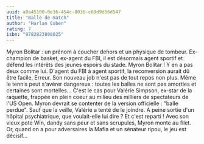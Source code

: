 ```yaml
---
uuid: a0a45100-0e36-454c-8036-c69d9d56d547
title: "Balle de match"
author: "Harlan Coben"
rating: 7
isbn: "9782823808025"
---
```


Myron Bolitar : un prénom à coucher dehors et un physique de tombeur. Ex-champion de basket, ex-agent du FBI, il est désormais agent sportif et défend les intérêts des jeunes espoirs du stade. Myron Bolitar ! Y en a pas deux comme lui. D'agent du FBI à agent sportif, la reconversion aurait dû être facile. Erreur. Son nouveau job n'est pas de tout repos non plus. Même le tennis peut s'avérer dangereux : toutes les balles ne sont pas amorties et certaines sont mortelles... C'est le cas pour Valérie Simpson, ex-star de la raquette, frappée en plein coeur au milieu des milliers de spectateurs de l'US Open. Myron devrait se contenter de la version officielle : "balle perdue". Sauf que la veille, Valérie a tenté de le joindre. A peine sortie d'un hôpital psychiatrique, que voulait-elle lui dire ? Et c'est reparti ! Avec son vieux pote Win, dandy sans peur et sans scrupules, Myron monte au filet. Or, quand on a pour adversaires la Mafia et un sénateur ripou, le jeu est décisif...